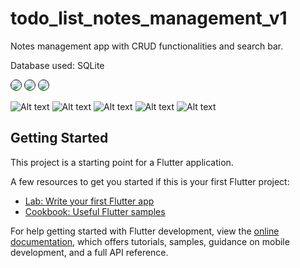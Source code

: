 # todo_list_notes_management_v1

Notes management app with CRUD functionalities and search bar.

Database used: SQLite

<div>

</div>
<p float="left">
  <img src="./screenshots/Screenshot_1688647218.png" width="auto" height="auto" style="border: 1px solid; border-radius: 10px;">
  <img src="./screenshots/Screenshot_1688647262.png" width="auto" height="auto" style="border: 1px solid; border-radius: 10px;">
  <img src="./screenshots/Screenshot_1688647302.png" width="auto" height="auto" style="border: 1px solid; border-radius: 10px;">
</p>

![Alt text](screenshots/Screenshot_1688647218.png) ![Alt text](screenshots/Screenshot_1688647262.png) ![Alt text](screenshots/Screenshot_1688647302.png)
![Alt text](screenshots/Screenshot_1688647326.png) ![Alt text](screenshots/Screenshot_1688647354.png)

## Getting Started

This project is a starting point for a Flutter application.

A few resources to get you started if this is your first Flutter project:

- [Lab: Write your first Flutter app](https://docs.flutter.dev/get-started/codelab)
- [Cookbook: Useful Flutter samples](https://docs.flutter.dev/cookbook)

For help getting started with Flutter development, view the
[online documentation](https://docs.flutter.dev/), which offers tutorials,
samples, guidance on mobile development, and a full API reference.
